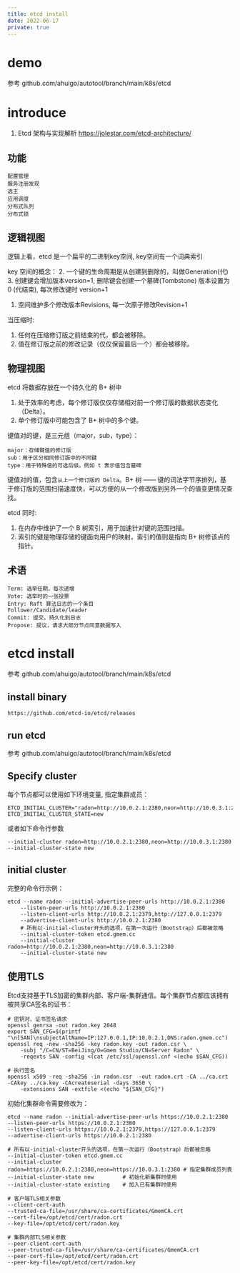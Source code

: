 ```yaml
---
title: etcd install
date: 2022-06-17
private: true
---
```

# demo
参考 github.com/ahuigo/autotool/branch/main/k8s/etcd

# introduce
1. Etcd 架构与实现解析 https://jolestar.com/etcd-architecture/

## 功能
    配置管理
    服务注册发现
    选主
    应用调度
    分布式队列
    分布式锁

## 逻辑视图
逻辑上看，etcd 是一个扁平的二进制key空间, key空间有一个词典索引

key 空间的概念：
2. 一个键的生命周期是从创建到删除的，叫做Generation(代)
3. 创建键会增加版本version=1, 删除键会创建一个墓碑(Tombstone) 版本设置为0 (代结束), 每次修改键时 version+1
1. 空间维护多个修改版本Revisions, 每一次原子修改Revision+1

当压缩时:
1. 任何在压缩修订版之前结束的代，都会被移除。
2. 值在修订版之前的修改记录（仅仅保留最后一个）都会被移除。

## 物理视图
etcd 将数据存放在一个持久化的 B+ 树中
1. 处于效率的考虑，每个修订版仅仅存储相对前一个修订版的数据状态变化（Delta）。
2. 单个修订版中可能包含了 B+ 树中的多个键。

键值对的键，是三元组（major，sub，type）：

    major：存储键值的修订版
    sub：用于区分相同修订版中的不同键
    type：用于特殊值的可选后缀，例如 t 表示值包含墓碑

键值对的值，包含`从上一个修订版的 Delta`。B+ 树 —— 键的词法字节序排列，基于修订版的范围扫描速度快，可以方便的从一个修改版到另外一个的值变更情况查找。

etcd 同时:
1. 在内存中维护了一个 B 树索引，用于加速针对键的范围扫描。
2. 索引的键是物理存储的键面向用户的映射，索引的值则是指向 B+ 树修该点的指针。

## 术语

    Term: 选举任期，每次递增
    Vote: 选举时的一张投票
    Entry: Raft 算法日志的一个条目
    Follower/Candidate/leader
    Commit: 提交，持久化到日志
    Propose: 提议，请求大部分节点同意数据写入

# etcd install
参考 github.com/ahuigo/autotool/branch/main/k8s/etcd

## install binary
    https://github.com/etcd-io/etcd/releases

## run etcd
参考 github.com/ahuigo/autotool/branch/main/k8s/etcd

## Specify cluster
每个节点都可以使用如下环境变量, 指定集群成员：

    ETCD_INITIAL_CLUSTER="radon=http://10.0.2.1:2380,neon=http://10.0.3.1:2380"
    ETCD_INITIAL_CLUSTER_STATE=new

或者如下命令行参数

    --initial-cluster radon=http://10.0.2.1:2380,neon=http://10.0.3.1:2380
    --initial-cluster-state new

## initial cluster
完整的命令行示例：

    etcd --name radon --initial-advertise-peer-urls http://10.0.2.1:2380
        --listen-peer-urls http://10.0.2.1:2380
        --listen-client-urls http://10.0.2.1:2379,http://127.0.0.1:2379
        --advertise-client-urls http://10.0.2.1:2380
        # 所有以-initial-cluster开头的选项，在第一次运行（Bootstrap）后都被忽略
        --initial-cluster-token etcd.gmem.cc
        --initial-cluster radon=http://10.0.2.1:2380,neon=http://10.0.3.1:2380
        --initial-cluster-state new

## 使用TLS

Etcd支持基于TLS加密的集群内部、客户端-集群通信。每个集群节点都应该拥有被共享CA签名的证书：

    # 密钥对、证书签名请求
    openssl genrsa -out radon.key 2048
    export SAN_CFG=$(printf "\n[SAN]\nsubjectAltName=IP:127.0.0.1,IP:10.0.2.1,DNS:radon.gmem.cc")
    openssl req -new -sha256 -key radon.key -out radon.csr \
        -subj "/C=CN/ST=BeiJing/O=Gmem Studio/CN=Server Radon" \
        -reqexts SAN -config <(cat /etc/ssl/openssl.cnf <(echo $SAN_CFG))

    # 执行签名
    openssl x509 -req -sha256 -in radon.csr  -out radon.crt -CA ../ca.crt -CAkey ../ca.key -CAcreateserial -days 3650 \
        -extensions SAN -extfile <(echo "${SAN_CFG}")

初始化集群命令需要修改为：

    etcd --name radon --initial-advertise-peer-urls https://10.0.2.1:2380
    --listen-peer-urls https://10.0.2.1:2380
    --listen-client-urls https://10.0.2.1:2379,https://127.0.0.1:2379
    --advertise-client-urls https://10.0.2.1:2380

    # 所有以-initial-cluster开头的选项，在第一次运行（Bootstrap）后都被忽略
    --initial-cluster-token etcd.gmem.cc
    --initial-cluster radon=https://10.0.2.1:2380,neon=https://10.0.3.1:2380 # 指定集群成员列表
    --initial-cluster-state new         # 初始化新集群时使用  
    --initial-cluster-state existing    # 加入已有集群时使用 

    # 客户端TLS相关参数
    --client-cert-auth 
    --trusted-ca-file=/usr/share/ca-certificates/GmemCA.crt
    --cert-file=/opt/etcd/cert/radon.crt
    --key-file=/opt/etcd/cert/radon.key

    # 集群内部TLS相关参数
    --peer-client-cert-auth
    --peer-trusted-ca-file=/usr/share/ca-certificates/GmemCA.crt
    --peer-cert-file=/opt/etcd/cert/radon.crt
    --peer-key-file=/opt/etcd/cert/radon.key
